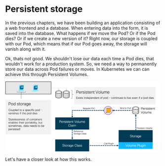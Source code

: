 # Persistent storage
In the previous chapters, we have been building an application consisting of a web frontend and a database. When entering data into the form, it is saved into the database. What happens if we move the Pod? Or if the Pod dies? Or if we create a new version of it? Right now, our storage is coupled with our Pod, which means that if our Pod goes away, the storage will vanish along with it.

Ok, thats not good. We shouldn't lose our data each time a Pod dies, that wouldn't work for a production system. So, we need a way to permanently store our data across Pod failures or moves. In Kubernetes we can can achieve this through Persistent Volumes.

![Storage Design](img/storage_design.png?raw=true "Storage Design")

Let's have a closer look at how this works.
